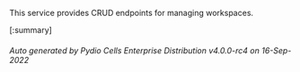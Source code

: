 






This service provides CRUD endpoints for managing workspaces.

[:summary]

###### Auto generated by Pydio Cells Enterprise Distribution v4.0.0-rc4 on 16-Sep-2022
